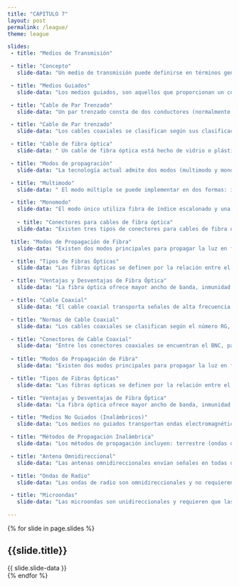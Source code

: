 ```yaml
---
title: "CAPITULO 7"
layout: post
permalink: /league/
theme: league

slides:
 - title: "Medios de Transmisión"

 - title: "Concepto"
   slide-data: "Un medio de transmisión puede definirse en términos generales como cualquier cosa que pueda transportar información desde una fuente a un destino."

 - title: "Medios Guiados"
   slide-data: "Los medios guiados, son aquellos que proporcionan un conducto de un dispositivo a otro estos incluyen: Cable de par trenzado, cables coaxiales y fribra óptica."

 - title: "Cable de Par Trenzado"
   slide-data: "Un par trenzado consta de dos conductores (normalmente de cobre), cada uno con su propio aislamiento plástico, trenzados entre sí."

 - title: "Cable de Par trenzado"
   slide-data: "Los cables coaxiales se clasifican según sus clasificaciones de gobierno de radio (RG). Cada número RG denota un conjunto único de especificaciones físicas."

 - title: "Cable de fibra óptica"
   slide-data: " Un cable de fibra óptica está hecho de vidrio o plástico y transmite señales en forma de luz."

 - title: "Modos de propagración"
   slide-data: "La tecnología actual admite dos modos (multimodo y monomodo) para propagar la luz a lo largo de canales ópticos, cada uno de los cuales requiere fibra con diferentes características físicas.."

 - title: "Multimodo"
   slide-data: " El modo múltiple se puede implementar en dos formas: índice escalonado o índice graduado."

 - title: "Monomodo"
   slide-data: "El modo único utiliza fibra de índice escalonado y una fuente de luz altamente enfocada que limita los haces a un pequeño rango de ángulos, todos cerca de la horizontal."
   
   - title: "Conectores para cables de fibra óptica"
   slide-data: "Existen tres tipos de conectores para cables de fibra óptica:Conector ST, Conector SC y Conector Mt-RJ."

 title: "Modos de Propagación de Fibra"
   slide-data: "Existen dos modos principales para propagar la luz en fibras ópticas: multimodo y monomodo, cada uno adecuado para diferentes aplicaciones y distancias."

 - title: "Tipos de Fibras Ópticas"
   slide-data: "Las fibras ópticas se definen por la relación entre el diámetro de su núcleo y el revestimiento, ambos expresados en micrómetros."

 - title: "Ventajas y Desventajas de Fibra Óptica"
   slide-data: "La fibra óptica ofrece mayor ancho de banda, inmunidad a interferencias y seguridad, pero requiere instalación especializada y es más costosa que otros medios."

 - title: "Cable Coaxial"
   slide-data: "El cable coaxial transporta señales de alta frecuencia y tiene un conductor central de cobre, rodeado de una funda aislante y un conductor exterior metálico que protege contra el ruido y completa el circuito."

 - title: "Normas de Cable Coaxial"
   slide-data: "Los cables coaxiales se clasifican según el número RG, que define especificaciones como el calibre del conductor, tipo de aislante, blindaje y cubierta."

 - title: "Conectores de Cable Coaxial"
   slide-data: "Entre los conectores coaxiales se encuentran el BNC, para conectar el cable a un dispositivo, el conector BNC T para derivaciones y el terminador BNC para evitar reflexiones de señal."
   
 - title: "Modos de Propagación de Fibra"
   slide-data: "Existen dos modos principales para propagar la luz en fibras ópticas: multimodo y monomodo, cada uno adecuado para diferentes aplicaciones y distancias."

 - title: "Tipos de Fibras Ópticas"
   slide-data: "Las fibras ópticas se definen por la relación entre el diámetro de su núcleo y el revestimiento, ambos expresados en micrómetros."

 - title: "Ventajas y Desventajas de Fibra Óptica"
   slide-data: "La fibra óptica ofrece mayor ancho de banda, inmunidad a interferencias y seguridad, pero requiere instalación especializada y es más costosa que otros medios."

 - title: "Medios No Guiados (Inalámbricos)"
   slide-data: "Los medios no guiados transportan ondas electromagnéticas sin conductor físico, utilizando el espacio libre para transmisión. Es el caso de la comunicación inalámbrica."

 - title: "Métodos de Propagación Inalámbrica"
   slide-data: "Los métodos de propagación incluyen: terrestre (ondas de baja frecuencia), en el cielo (frecuencia media) y en línea de visión (alta frecuencia)."

 - title: "Antena Omnidireccional"
   slide-data: "Las antenas omnidireccionales envían señales en todas direcciones, siendo común en radiofrecuencia, aunque son susceptibles a interferencias."

 - title: "Ondas de Radio"
   slide-data: "Las ondas de radio son omnidireccionales y no requieren alineación entre antenas, lo cual facilita su recepción, aunque pueden sufrir interferencias."

 - title: "Microondas"
   slide-data: "Las microondas son unidireccionales y requieren que las antenas estén alineadas. Se utilizan en aplicaciones de comunicación a largas distancias."

---
```


{% for slide in page.slides %}
<section data-background="{% if slide.background %}{{slide.background}}{% else %}{{page.background}}{% endif %}"><h1>{{slide.title}}</h1>{{ slide.slide-data }}</section>
{% endfor %}
